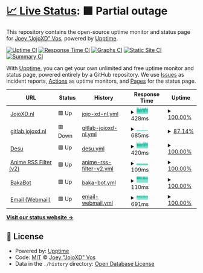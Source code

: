 # [📈 Live Status](https://status.jojoxd.nl): <!--live status--> **🟧 Partial outage**

This repository contains the open-source uptime monitor and status page for [Joey "JojoXD" Vos](jojoxd.nl), powered by [Upptime](https://github.com/upptime/upptime).

[![Uptime CI](https://github.com/jojoxd/site-status/workflows/Uptime%20CI/badge.svg)](https://github.com/upptime/upptime/actions?query=workflow%3A%22Uptime+CI%22)
[![Response Time CI](https://github.com/jojoxd/site-status/workflows/Response%20Time%20CI/badge.svg)](https://github.com/upptime/upptime/actions?query=workflow%3A%22Response+Time+CI%22)
[![Graphs CI](https://github.com/jojoxd/site-status/workflows/Graphs%20CI/badge.svg)](https://github.com/upptime/upptime/actions?query=workflow%3A%22Graphs+CI%22)
[![Static Site CI](https://github.com/jojoxd/site-status/workflows/Static%20Site%20CI/badge.svg)](https://github.com/upptime/upptime/actions?query=workflow%3A%22Static+Site+CI%22)
[![Summary CI](https://github.com/jojoxd/site-status/workflows/Summary%20CI/badge.svg)](https://github.com/upptime/upptime/actions?query=workflow%3A%22Summary+CI%22)

With [Upptime](https://upptime.js.org), you can get your own unlimited and free uptime monitor and status page, powered entirely by a GitHub repository. We use [Issues](https://github.com/jojoxd/site-status/issues) as incident reports, [Actions](https://github.com/jojoxd/site-status/actions) as uptime monitors, and [Pages](https://status.jojoxd.nl) for the status page.

<!--start: status pages-->
<!-- This summary is generated by Upptime (https://github.com/upptime/upptime) -->
<!-- Do not edit this manually, your changes will be overwritten -->
<!-- prettier-ignore -->
| URL | Status | History | Response Time | Uptime |
| --- | ------ | ------- | ------------- | ------ |
| <img alt="" src="https://favicons.githubusercontent.com/jojoxd.nl" height="13"> [JojoXD.nl](https://jojoxd.nl) | 🟩 Up | [jojo-xd-nl.yml](https://github.com/jojoxd/site-status/commits/HEAD/history/jojo-xd-nl.yml) | <details><summary><img alt="Response time graph" src="./graphs/jojo-xd-nl/response-time-week.png" height="20"> 428ms</summary><br><a href="https://status.jojoxd.nl/history/jojo-xd-nl"><img alt="Response time 433" src="https://img.shields.io/endpoint?url=https%3A%2F%2Fraw.githubusercontent.com%2Fjojoxd%2Fsite-status%2FHEAD%2Fapi%2Fjojo-xd-nl%2Fresponse-time.json"></a><br><a href="https://status.jojoxd.nl/history/jojo-xd-nl"><img alt="24-hour response time 450" src="https://img.shields.io/endpoint?url=https%3A%2F%2Fraw.githubusercontent.com%2Fjojoxd%2Fsite-status%2FHEAD%2Fapi%2Fjojo-xd-nl%2Fresponse-time-day.json"></a><br><a href="https://status.jojoxd.nl/history/jojo-xd-nl"><img alt="7-day response time 428" src="https://img.shields.io/endpoint?url=https%3A%2F%2Fraw.githubusercontent.com%2Fjojoxd%2Fsite-status%2FHEAD%2Fapi%2Fjojo-xd-nl%2Fresponse-time-week.json"></a><br><a href="https://status.jojoxd.nl/history/jojo-xd-nl"><img alt="30-day response time 433" src="https://img.shields.io/endpoint?url=https%3A%2F%2Fraw.githubusercontent.com%2Fjojoxd%2Fsite-status%2FHEAD%2Fapi%2Fjojo-xd-nl%2Fresponse-time-month.json"></a><br><a href="https://status.jojoxd.nl/history/jojo-xd-nl"><img alt="1-year response time 433" src="https://img.shields.io/endpoint?url=https%3A%2F%2Fraw.githubusercontent.com%2Fjojoxd%2Fsite-status%2FHEAD%2Fapi%2Fjojo-xd-nl%2Fresponse-time-year.json"></a></details> | <details><summary><a href="https://status.jojoxd.nl/history/jojo-xd-nl">100.00%</a></summary><a href="https://status.jojoxd.nl/history/jojo-xd-nl"><img alt="All-time uptime 100.00%" src="https://img.shields.io/endpoint?url=https%3A%2F%2Fraw.githubusercontent.com%2Fjojoxd%2Fsite-status%2FHEAD%2Fapi%2Fjojo-xd-nl%2Fuptime.json"></a><br><a href="https://status.jojoxd.nl/history/jojo-xd-nl"><img alt="24-hour uptime 100.00%" src="https://img.shields.io/endpoint?url=https%3A%2F%2Fraw.githubusercontent.com%2Fjojoxd%2Fsite-status%2FHEAD%2Fapi%2Fjojo-xd-nl%2Fuptime-day.json"></a><br><a href="https://status.jojoxd.nl/history/jojo-xd-nl"><img alt="7-day uptime 100.00%" src="https://img.shields.io/endpoint?url=https%3A%2F%2Fraw.githubusercontent.com%2Fjojoxd%2Fsite-status%2FHEAD%2Fapi%2Fjojo-xd-nl%2Fuptime-week.json"></a><br><a href="https://status.jojoxd.nl/history/jojo-xd-nl"><img alt="30-day uptime 100.00%" src="https://img.shields.io/endpoint?url=https%3A%2F%2Fraw.githubusercontent.com%2Fjojoxd%2Fsite-status%2FHEAD%2Fapi%2Fjojo-xd-nl%2Fuptime-month.json"></a><br><a href="https://status.jojoxd.nl/history/jojo-xd-nl"><img alt="1-year uptime 100.00%" src="https://img.shields.io/endpoint?url=https%3A%2F%2Fraw.githubusercontent.com%2Fjojoxd%2Fsite-status%2FHEAD%2Fapi%2Fjojo-xd-nl%2Fuptime-year.json"></a></details>
| <img alt="" src="https://favicons.githubusercontent.com/gitlab.jojoxd.nl" height="13"> [gitlab.jojoxd.nl](https://gitlab.jojoxd.nl) | 🟥 Down | [gitlab-jojoxd-nl.yml](https://github.com/jojoxd/site-status/commits/HEAD/history/gitlab-jojoxd-nl.yml) | <details><summary><img alt="Response time graph" src="./graphs/gitlab-jojoxd-nl/response-time-week.png" height="20"> 685ms</summary><br><a href="https://status.jojoxd.nl/history/gitlab-jojoxd-nl"><img alt="Response time 736" src="https://img.shields.io/endpoint?url=https%3A%2F%2Fraw.githubusercontent.com%2Fjojoxd%2Fsite-status%2FHEAD%2Fapi%2Fgitlab-jojoxd-nl%2Fresponse-time.json"></a><br><a href="https://status.jojoxd.nl/history/gitlab-jojoxd-nl"><img alt="24-hour response time 671" src="https://img.shields.io/endpoint?url=https%3A%2F%2Fraw.githubusercontent.com%2Fjojoxd%2Fsite-status%2FHEAD%2Fapi%2Fgitlab-jojoxd-nl%2Fresponse-time-day.json"></a><br><a href="https://status.jojoxd.nl/history/gitlab-jojoxd-nl"><img alt="7-day response time 685" src="https://img.shields.io/endpoint?url=https%3A%2F%2Fraw.githubusercontent.com%2Fjojoxd%2Fsite-status%2FHEAD%2Fapi%2Fgitlab-jojoxd-nl%2Fresponse-time-week.json"></a><br><a href="https://status.jojoxd.nl/history/gitlab-jojoxd-nl"><img alt="30-day response time 736" src="https://img.shields.io/endpoint?url=https%3A%2F%2Fraw.githubusercontent.com%2Fjojoxd%2Fsite-status%2FHEAD%2Fapi%2Fgitlab-jojoxd-nl%2Fresponse-time-month.json"></a><br><a href="https://status.jojoxd.nl/history/gitlab-jojoxd-nl"><img alt="1-year response time 736" src="https://img.shields.io/endpoint?url=https%3A%2F%2Fraw.githubusercontent.com%2Fjojoxd%2Fsite-status%2FHEAD%2Fapi%2Fgitlab-jojoxd-nl%2Fresponse-time-year.json"></a></details> | <details><summary><a href="https://status.jojoxd.nl/history/gitlab-jojoxd-nl">87.14%</a></summary><a href="https://status.jojoxd.nl/history/gitlab-jojoxd-nl"><img alt="All-time uptime 94.27%" src="https://img.shields.io/endpoint?url=https%3A%2F%2Fraw.githubusercontent.com%2Fjojoxd%2Fsite-status%2FHEAD%2Fapi%2Fgitlab-jojoxd-nl%2Fuptime.json"></a><br><a href="https://status.jojoxd.nl/history/gitlab-jojoxd-nl"><img alt="24-hour uptime 99.99%" src="https://img.shields.io/endpoint?url=https%3A%2F%2Fraw.githubusercontent.com%2Fjojoxd%2Fsite-status%2FHEAD%2Fapi%2Fgitlab-jojoxd-nl%2Fuptime-day.json"></a><br><a href="https://status.jojoxd.nl/history/gitlab-jojoxd-nl"><img alt="7-day uptime 87.14%" src="https://img.shields.io/endpoint?url=https%3A%2F%2Fraw.githubusercontent.com%2Fjojoxd%2Fsite-status%2FHEAD%2Fapi%2Fgitlab-jojoxd-nl%2Fuptime-week.json"></a><br><a href="https://status.jojoxd.nl/history/gitlab-jojoxd-nl"><img alt="30-day uptime 94.27%" src="https://img.shields.io/endpoint?url=https%3A%2F%2Fraw.githubusercontent.com%2Fjojoxd%2Fsite-status%2FHEAD%2Fapi%2Fgitlab-jojoxd-nl%2Fuptime-month.json"></a><br><a href="https://status.jojoxd.nl/history/gitlab-jojoxd-nl"><img alt="1-year uptime 94.27%" src="https://img.shields.io/endpoint?url=https%3A%2F%2Fraw.githubusercontent.com%2Fjojoxd%2Fsite-status%2FHEAD%2Fapi%2Fgitlab-jojoxd-nl%2Fuptime-year.json"></a></details>
| <img alt="" src="https://favicons.githubusercontent.com/desu.jojoxd.nl" height="13"> [Desu](https://desu.jojoxd.nl) | 🟩 Up | [desu.yml](https://github.com/jojoxd/site-status/commits/HEAD/history/desu.yml) | <details><summary><img alt="Response time graph" src="./graphs/desu/response-time-week.png" height="20"> 420ms</summary><br><a href="https://status.jojoxd.nl/history/desu"><img alt="Response time 421" src="https://img.shields.io/endpoint?url=https%3A%2F%2Fraw.githubusercontent.com%2Fjojoxd%2Fsite-status%2FHEAD%2Fapi%2Fdesu%2Fresponse-time.json"></a><br><a href="https://status.jojoxd.nl/history/desu"><img alt="24-hour response time 452" src="https://img.shields.io/endpoint?url=https%3A%2F%2Fraw.githubusercontent.com%2Fjojoxd%2Fsite-status%2FHEAD%2Fapi%2Fdesu%2Fresponse-time-day.json"></a><br><a href="https://status.jojoxd.nl/history/desu"><img alt="7-day response time 420" src="https://img.shields.io/endpoint?url=https%3A%2F%2Fraw.githubusercontent.com%2Fjojoxd%2Fsite-status%2FHEAD%2Fapi%2Fdesu%2Fresponse-time-week.json"></a><br><a href="https://status.jojoxd.nl/history/desu"><img alt="30-day response time 421" src="https://img.shields.io/endpoint?url=https%3A%2F%2Fraw.githubusercontent.com%2Fjojoxd%2Fsite-status%2FHEAD%2Fapi%2Fdesu%2Fresponse-time-month.json"></a><br><a href="https://status.jojoxd.nl/history/desu"><img alt="1-year response time 421" src="https://img.shields.io/endpoint?url=https%3A%2F%2Fraw.githubusercontent.com%2Fjojoxd%2Fsite-status%2FHEAD%2Fapi%2Fdesu%2Fresponse-time-year.json"></a></details> | <details><summary><a href="https://status.jojoxd.nl/history/desu">100.00%</a></summary><a href="https://status.jojoxd.nl/history/desu"><img alt="All-time uptime 99.88%" src="https://img.shields.io/endpoint?url=https%3A%2F%2Fraw.githubusercontent.com%2Fjojoxd%2Fsite-status%2FHEAD%2Fapi%2Fdesu%2Fuptime.json"></a><br><a href="https://status.jojoxd.nl/history/desu"><img alt="24-hour uptime 100.00%" src="https://img.shields.io/endpoint?url=https%3A%2F%2Fraw.githubusercontent.com%2Fjojoxd%2Fsite-status%2FHEAD%2Fapi%2Fdesu%2Fuptime-day.json"></a><br><a href="https://status.jojoxd.nl/history/desu"><img alt="7-day uptime 100.00%" src="https://img.shields.io/endpoint?url=https%3A%2F%2Fraw.githubusercontent.com%2Fjojoxd%2Fsite-status%2FHEAD%2Fapi%2Fdesu%2Fuptime-week.json"></a><br><a href="https://status.jojoxd.nl/history/desu"><img alt="30-day uptime 99.88%" src="https://img.shields.io/endpoint?url=https%3A%2F%2Fraw.githubusercontent.com%2Fjojoxd%2Fsite-status%2FHEAD%2Fapi%2Fdesu%2Fuptime-month.json"></a><br><a href="https://status.jojoxd.nl/history/desu"><img alt="1-year uptime 99.88%" src="https://img.shields.io/endpoint?url=https%3A%2F%2Fraw.githubusercontent.com%2Fjojoxd%2Fsite-status%2FHEAD%2Fapi%2Fdesu%2Fuptime-year.json"></a></details>
| <img alt="" src="https://favicons.githubusercontent.com/desu.jojoxd.nl" height="13"> [Anime RSS Filter (v2)](https://desu.jojoxd.nl/anime-rss-filter) | 🟩 Up | [anime-rss-filter-v2.yml](https://github.com/jojoxd/site-status/commits/HEAD/history/anime-rss-filter-v2.yml) | <details><summary><img alt="Response time graph" src="./graphs/anime-rss-filter-v2/response-time-week.png" height="20"> 109ms</summary><br><a href="https://status.jojoxd.nl/history/anime-rss-filter-v2"><img alt="Response time 114" src="https://img.shields.io/endpoint?url=https%3A%2F%2Fraw.githubusercontent.com%2Fjojoxd%2Fsite-status%2FHEAD%2Fapi%2Fanime-rss-filter-v2%2Fresponse-time.json"></a><br><a href="https://status.jojoxd.nl/history/anime-rss-filter-v2"><img alt="24-hour response time 105" src="https://img.shields.io/endpoint?url=https%3A%2F%2Fraw.githubusercontent.com%2Fjojoxd%2Fsite-status%2FHEAD%2Fapi%2Fanime-rss-filter-v2%2Fresponse-time-day.json"></a><br><a href="https://status.jojoxd.nl/history/anime-rss-filter-v2"><img alt="7-day response time 109" src="https://img.shields.io/endpoint?url=https%3A%2F%2Fraw.githubusercontent.com%2Fjojoxd%2Fsite-status%2FHEAD%2Fapi%2Fanime-rss-filter-v2%2Fresponse-time-week.json"></a><br><a href="https://status.jojoxd.nl/history/anime-rss-filter-v2"><img alt="30-day response time 114" src="https://img.shields.io/endpoint?url=https%3A%2F%2Fraw.githubusercontent.com%2Fjojoxd%2Fsite-status%2FHEAD%2Fapi%2Fanime-rss-filter-v2%2Fresponse-time-month.json"></a><br><a href="https://status.jojoxd.nl/history/anime-rss-filter-v2"><img alt="1-year response time 114" src="https://img.shields.io/endpoint?url=https%3A%2F%2Fraw.githubusercontent.com%2Fjojoxd%2Fsite-status%2FHEAD%2Fapi%2Fanime-rss-filter-v2%2Fresponse-time-year.json"></a></details> | <details><summary><a href="https://status.jojoxd.nl/history/anime-rss-filter-v2">100.00%</a></summary><a href="https://status.jojoxd.nl/history/anime-rss-filter-v2"><img alt="All-time uptime 99.88%" src="https://img.shields.io/endpoint?url=https%3A%2F%2Fraw.githubusercontent.com%2Fjojoxd%2Fsite-status%2FHEAD%2Fapi%2Fanime-rss-filter-v2%2Fuptime.json"></a><br><a href="https://status.jojoxd.nl/history/anime-rss-filter-v2"><img alt="24-hour uptime 100.00%" src="https://img.shields.io/endpoint?url=https%3A%2F%2Fraw.githubusercontent.com%2Fjojoxd%2Fsite-status%2FHEAD%2Fapi%2Fanime-rss-filter-v2%2Fuptime-day.json"></a><br><a href="https://status.jojoxd.nl/history/anime-rss-filter-v2"><img alt="7-day uptime 100.00%" src="https://img.shields.io/endpoint?url=https%3A%2F%2Fraw.githubusercontent.com%2Fjojoxd%2Fsite-status%2FHEAD%2Fapi%2Fanime-rss-filter-v2%2Fuptime-week.json"></a><br><a href="https://status.jojoxd.nl/history/anime-rss-filter-v2"><img alt="30-day uptime 99.88%" src="https://img.shields.io/endpoint?url=https%3A%2F%2Fraw.githubusercontent.com%2Fjojoxd%2Fsite-status%2FHEAD%2Fapi%2Fanime-rss-filter-v2%2Fuptime-month.json"></a><br><a href="https://status.jojoxd.nl/history/anime-rss-filter-v2"><img alt="1-year uptime 99.88%" src="https://img.shields.io/endpoint?url=https%3A%2F%2Fraw.githubusercontent.com%2Fjojoxd%2Fsite-status%2FHEAD%2Fapi%2Fanime-rss-filter-v2%2Fuptime-year.json"></a></details>
| <img alt="" src="https://favicons.githubusercontent.com/desu.jojoxd.nl" height="13"> [BakaBot](https://desu.jojoxd.nl/bakabot) | 🟩 Up | [baka-bot.yml](https://github.com/jojoxd/site-status/commits/HEAD/history/baka-bot.yml) | <details><summary><img alt="Response time graph" src="./graphs/baka-bot/response-time-week.png" height="20"> 110ms</summary><br><a href="https://status.jojoxd.nl/history/baka-bot"><img alt="Response time 116" src="https://img.shields.io/endpoint?url=https%3A%2F%2Fraw.githubusercontent.com%2Fjojoxd%2Fsite-status%2FHEAD%2Fapi%2Fbaka-bot%2Fresponse-time.json"></a><br><a href="https://status.jojoxd.nl/history/baka-bot"><img alt="24-hour response time 107" src="https://img.shields.io/endpoint?url=https%3A%2F%2Fraw.githubusercontent.com%2Fjojoxd%2Fsite-status%2FHEAD%2Fapi%2Fbaka-bot%2Fresponse-time-day.json"></a><br><a href="https://status.jojoxd.nl/history/baka-bot"><img alt="7-day response time 110" src="https://img.shields.io/endpoint?url=https%3A%2F%2Fraw.githubusercontent.com%2Fjojoxd%2Fsite-status%2FHEAD%2Fapi%2Fbaka-bot%2Fresponse-time-week.json"></a><br><a href="https://status.jojoxd.nl/history/baka-bot"><img alt="30-day response time 116" src="https://img.shields.io/endpoint?url=https%3A%2F%2Fraw.githubusercontent.com%2Fjojoxd%2Fsite-status%2FHEAD%2Fapi%2Fbaka-bot%2Fresponse-time-month.json"></a><br><a href="https://status.jojoxd.nl/history/baka-bot"><img alt="1-year response time 116" src="https://img.shields.io/endpoint?url=https%3A%2F%2Fraw.githubusercontent.com%2Fjojoxd%2Fsite-status%2FHEAD%2Fapi%2Fbaka-bot%2Fresponse-time-year.json"></a></details> | <details><summary><a href="https://status.jojoxd.nl/history/baka-bot">100.00%</a></summary><a href="https://status.jojoxd.nl/history/baka-bot"><img alt="All-time uptime 99.89%" src="https://img.shields.io/endpoint?url=https%3A%2F%2Fraw.githubusercontent.com%2Fjojoxd%2Fsite-status%2FHEAD%2Fapi%2Fbaka-bot%2Fuptime.json"></a><br><a href="https://status.jojoxd.nl/history/baka-bot"><img alt="24-hour uptime 100.00%" src="https://img.shields.io/endpoint?url=https%3A%2F%2Fraw.githubusercontent.com%2Fjojoxd%2Fsite-status%2FHEAD%2Fapi%2Fbaka-bot%2Fuptime-day.json"></a><br><a href="https://status.jojoxd.nl/history/baka-bot"><img alt="7-day uptime 100.00%" src="https://img.shields.io/endpoint?url=https%3A%2F%2Fraw.githubusercontent.com%2Fjojoxd%2Fsite-status%2FHEAD%2Fapi%2Fbaka-bot%2Fuptime-week.json"></a><br><a href="https://status.jojoxd.nl/history/baka-bot"><img alt="30-day uptime 99.89%" src="https://img.shields.io/endpoint?url=https%3A%2F%2Fraw.githubusercontent.com%2Fjojoxd%2Fsite-status%2FHEAD%2Fapi%2Fbaka-bot%2Fuptime-month.json"></a><br><a href="https://status.jojoxd.nl/history/baka-bot"><img alt="1-year uptime 99.89%" src="https://img.shields.io/endpoint?url=https%3A%2F%2Fraw.githubusercontent.com%2Fjojoxd%2Fsite-status%2FHEAD%2Fapi%2Fbaka-bot%2Fuptime-year.json"></a></details>
| <img alt="" src="https://favicons.githubusercontent.com/mail.jojoxd.nl" height="13"> [Email (Webmail)](https://mail.jojoxd.nl) | 🟩 Up | [email-webmail.yml](https://github.com/jojoxd/site-status/commits/HEAD/history/email-webmail.yml) | <details><summary><img alt="Response time graph" src="./graphs/email-webmail/response-time-week.png" height="20"> 691ms</summary><br><a href="https://status.jojoxd.nl/history/email-webmail"><img alt="Response time 691" src="https://img.shields.io/endpoint?url=https%3A%2F%2Fraw.githubusercontent.com%2Fjojoxd%2Fsite-status%2FHEAD%2Fapi%2Femail-webmail%2Fresponse-time.json"></a><br><a href="https://status.jojoxd.nl/history/email-webmail"><img alt="24-hour response time 666" src="https://img.shields.io/endpoint?url=https%3A%2F%2Fraw.githubusercontent.com%2Fjojoxd%2Fsite-status%2FHEAD%2Fapi%2Femail-webmail%2Fresponse-time-day.json"></a><br><a href="https://status.jojoxd.nl/history/email-webmail"><img alt="7-day response time 691" src="https://img.shields.io/endpoint?url=https%3A%2F%2Fraw.githubusercontent.com%2Fjojoxd%2Fsite-status%2FHEAD%2Fapi%2Femail-webmail%2Fresponse-time-week.json"></a><br><a href="https://status.jojoxd.nl/history/email-webmail"><img alt="30-day response time 691" src="https://img.shields.io/endpoint?url=https%3A%2F%2Fraw.githubusercontent.com%2Fjojoxd%2Fsite-status%2FHEAD%2Fapi%2Femail-webmail%2Fresponse-time-month.json"></a><br><a href="https://status.jojoxd.nl/history/email-webmail"><img alt="1-year response time 691" src="https://img.shields.io/endpoint?url=https%3A%2F%2Fraw.githubusercontent.com%2Fjojoxd%2Fsite-status%2FHEAD%2Fapi%2Femail-webmail%2Fresponse-time-year.json"></a></details> | <details><summary><a href="https://status.jojoxd.nl/history/email-webmail">100.00%</a></summary><a href="https://status.jojoxd.nl/history/email-webmail"><img alt="All-time uptime 100.00%" src="https://img.shields.io/endpoint?url=https%3A%2F%2Fraw.githubusercontent.com%2Fjojoxd%2Fsite-status%2FHEAD%2Fapi%2Femail-webmail%2Fuptime.json"></a><br><a href="https://status.jojoxd.nl/history/email-webmail"><img alt="24-hour uptime 100.00%" src="https://img.shields.io/endpoint?url=https%3A%2F%2Fraw.githubusercontent.com%2Fjojoxd%2Fsite-status%2FHEAD%2Fapi%2Femail-webmail%2Fuptime-day.json"></a><br><a href="https://status.jojoxd.nl/history/email-webmail"><img alt="7-day uptime 100.00%" src="https://img.shields.io/endpoint?url=https%3A%2F%2Fraw.githubusercontent.com%2Fjojoxd%2Fsite-status%2FHEAD%2Fapi%2Femail-webmail%2Fuptime-week.json"></a><br><a href="https://status.jojoxd.nl/history/email-webmail"><img alt="30-day uptime 100.00%" src="https://img.shields.io/endpoint?url=https%3A%2F%2Fraw.githubusercontent.com%2Fjojoxd%2Fsite-status%2FHEAD%2Fapi%2Femail-webmail%2Fuptime-month.json"></a><br><a href="https://status.jojoxd.nl/history/email-webmail"><img alt="1-year uptime 100.00%" src="https://img.shields.io/endpoint?url=https%3A%2F%2Fraw.githubusercontent.com%2Fjojoxd%2Fsite-status%2FHEAD%2Fapi%2Femail-webmail%2Fuptime-year.json"></a></details>

<!--end: status pages-->

[**Visit our status website →**](https://status.jojoxd.nl)

## 📄 License

- Powered by: [Upptime](https://github.com/upptime/upptime)
- Code: [MIT](./LICENSE) © [Joey "JojoXD" Vos](jojoxd.nl)
- Data in the `./history` directory: [Open Database License](https://opendatacommons.org/licenses/odbl/1-0/)
